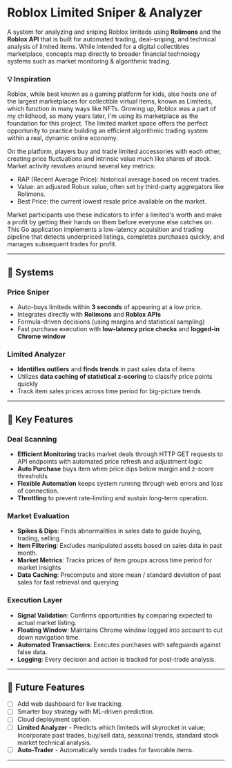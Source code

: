 # Roblox Limited Sniper & Analyzer

A system for analyzing and sniping Roblox limiteds using **Rolimons** and the **Roblox API** that is built for automated trading, deal-sniping, and technical analysis of limited items. While intended for a digital collectibles marketplace, concepts map directly to broader financial technology systems such as market monitoring & algorithmic trading.

### 💡 Inspiration ###
Roblox, while best known as a gaming platform for kids, also hosts one of the largest marketplaces for collectible virtual items, known as Limiteds, which function in many ways like NFTs. Growing up, Roblox was a part of my childhood, so many years later, I'm using its marketplace as the foundation for this project. The limited market space offers the perfect opportunity to practice building an efficient algorithmic trading system within a real, dynamic online economy.

On the platform, players buy and trade limited accessories with each other, creating price fluctuations and intrinsic value much like shares of stock. Market activity revolves around several key metrics:
- RAP (Recent Average Price): historical average based on recent trades.
- Value: an adjusted Robux value, often set by third-party aggregators like Rolimons.
- Best Price: the current lowest resale price available on the market.

Market participants use these indicators to infer a limited's worth and make a profit by getting their hands on them before everyone else catches on. This Go application implements a low-latency acquisition and trading pipeline that detects underpriced listings, completes purchases quickly, and manages subsequent trades for profit.

---

## 📌 Systems

### Price Sniper
- Auto-buys limiteds within **3 seconds** of appearing at a low price.  
- Integrates directly with **Rolimons** and **Roblox APIs**
- Formula-driven decisions (using margins and statistical sampling)
- Fast purchase execution with **low-latency price checks** and **logged-in Chrome window**

### Limited Analyzer
- **Identifies outliers** and **finds trends** in past sales data of items
- Utilizes **data caching of statistical z-scoring** to classify price points quickly
- Track item sales prices across time period for big-picture trends




---

## 🚀 Key Features

### Deal Scanning  
- **Efficient Monitoring** tracks market deals through HTTP GET requests to API endpoints with automated price refresh and adjustment logic
- **Auto Purchase** buys item when price dips below margin and z-score thresholds
- **Flexible Automation** keeps system running through web errors and loss of connection.
- **Throttling** to prevent rate-limiting and sustain long-term operation.

### Market Evaluation
- **Spikes & Dips**: Finds abnormalities in sales data to guide buying, trading, selling
- **Item Filtering**: Excludes manipulated assets based on sales data in past month.
- **Market Metrics**: Tracks prices of item groups across time period for market insights  
- **Data Caching**: Precompute and store mean / standard deviation of past sales for fast retrieval and querying

### Execution Layer
- **Signal Validation**: Confirms opportunities by comparing expected to actual market listing.
- **Floating Window**: Maintains Chrome window logged into account to cut down navigation time.  
- **Automated Transactions**: Executes purchases with safeguards against false data.  
- **Logging**: Every decision and action is tracked for post-trade analysis.

---

## 🚧 Future Features
- [ ] Add web dashboard for live tracking.  
- [ ] Smarter buy strategy with ML-driven prediction.  
- [ ] Cloud deployment option.
- [ ] **Limited Analyzer** - Predicts which limiteds will skyrocket in value; Incorporate past trades, buy/sell data, seasonal trends, standard stock market technical analysis.
- [ ] **Auto-Trader** - Automatically sends trades for favorable items.

---

#
